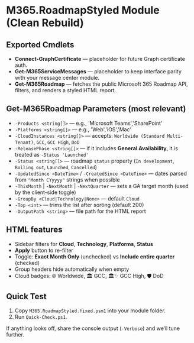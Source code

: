 
# M365.RoadmapStyled Module (Clean Rebuild)

## Exported Cmdlets
- **Connect-GraphCertificate** — placeholder for future Graph certificate auth.
- **Get-M365ServiceMessages** — placeholder to keep interface parity with your message center module.
- **Get-M365Roadmap** — fetches the public Microsoft 365 Roadmap API, filters, and renders a styled HTML report.

## Get-M365Roadmap Parameters (most relevant)
- `-Products <string[]>` — e.g., 'Microsoft Teams','SharePoint'
- `-Platforms <string[]>` — e.g., 'Web','iOS','Mac'
- `-CloudInstances <string[]>` — accepts: `Worldwide (Standard Multi-Tenant)`, `GCC`, `GCC High`, `DoD`
- `-ReleasePhase <string[]>` — if it includes **General Availability**, it is treated as `-Status 'Launched'`
- `-Status <string[]>` — roadmap `status` property (`In development`, `Rolling out`, `Launched`, `Cancelled`)
- `-UpdatedSince <DateTime>` / `-CreatedSince <DateTime>` — dates parsed from `"Month CYyyyy"` strings when possible
- `-ThisMonth` | `-NextMonth` | `-NextQuarter` — sets a GA target month (used by the client-side toggle)
- `-GroupBy <Cloud|Technology|None>` — default `Cloud`
- `-Top <int>` — trims the list after sorting (default 200)
- `-OutputPath <string>` — file path for the HTML report

## HTML features
- Sidebar filters for **Cloud**, **Technology**, **Platforms**, **Status**
- **Apply** button to re-filter
- Toggle: **Exact Month Only** (unchecked) vs **Include entire quarter** (checked)
- Group headers hide automatically when empty
- Cloud badges: 🌐 Worldwide, 🏛️ GCC, 🏛️✨ GCC High, 🛡️ DoD

## Quick Test
1. Copy `M365.RoadmapStyled.fixed.psm1` into your module folder.
2. Run `Quick-Check.ps1`.

If anything looks off, share the console output (`-Verbose`) and we’ll tune further.
